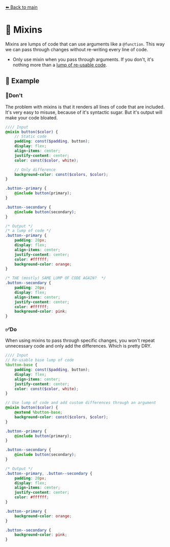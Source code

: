 [⬅️ Back to main](README.md)

# 💩 Mixins 
Mixins are lumps of code that can use arguments like a `@function`. This way we can pass through changes without re-writing every line of code.

- Only use mixin when you pass through arguments. If you don't, it's nothing more than a [lump of re-usable code](_extend.md).

## 🚽 Example
### 🚫Don't
The problem with mixins is that it renders all lines of code that are included. It's very easy to misuse, because of it's syntactic sugar. But it's output will make your code bloated.
```scss
//// Input
@mixin button($color) {
    // Static code
    padding: const($padding, button);
    display: flex;
    align-items: center;
    justify-content: center;
    color: const($color, white);

    // Only difference
    background-color: const($colors, $color);
}

.button--primary {
    @include button(primary);
}

.button--secondary {
    @include button(secondary);
}
```
```css
/* Output */
/* a lump of code */
.button--primary {
    padding: 20px;
    display: flex;
    align-items: center;
    justify-content: center;
    color: #ffffff;
    background-color: orange;
}

/* THE (mostly) SAME LUMP OF CODE AGAIN?  */
.button--secondary {
    padding: 20px;
    display: flex;
    align-items: center;
    justify-content: center;
    color: #ffffff;
    background-color: pink;
}
```

### ✅Do
When using mixins to pass through specific changes, you won't repeat unnecessary code and only add the differences. Which is pretty DRY.

```scss
//// Input
// Re-usable base lump of code
%button-base {
    padding: const($padding, button);
    display: flex;
    align-items: center;
    justify-content: center;
    color: const($color, white);
}

// Use lump of code and add custom differences through an argument
@mixin button($color) {
    @extend %button-base;
    background-color: const($colors, $color);
}

.button--primary {
    @include button(primary);
}

.button--secondary {
    @include button(secondary);
}
```
```css
/* Output */
.button--primary, .button--secondary {
    padding: 20px;
    display: flex;
    align-items: center;
    justify-content: center;
    color: #ffffff;
}

.button--primary {
    background-color: orange;
}

.button--secondary {
    background-color: pink;
}
```